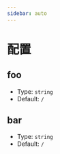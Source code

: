 ```yaml
---
sidebar: auto
---
```


# 配置

## foo

- Type: `string`
- Default: `/`

## bar

- Type: `string`
- Default: `/`
